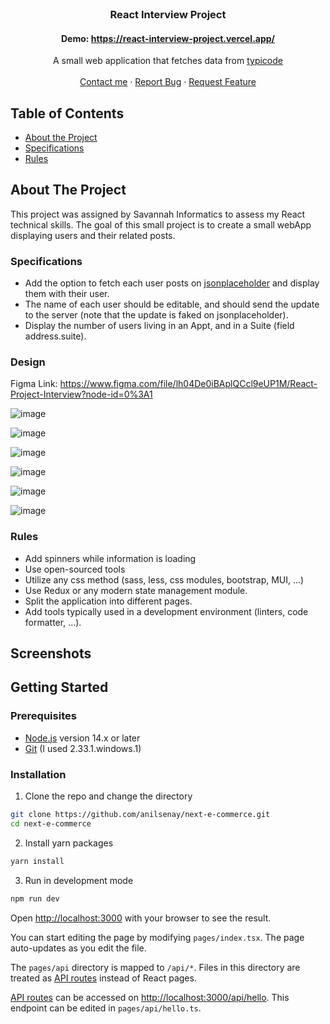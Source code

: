 <br />
<p align="center">
    <h3 align="center">React Interview Project</h3>
    <h4 align="center">Demo: <a href="https://react-interview-project.vercel.app/">https://react-interview-project.vercel.app/</a></h4>
    <p align="center">
    A small web application that fetches data from <a href="https://jsonplaceholder.typicode.com/">typicode</a>
    <br />
    <br />
    <a href="https://twitter.com/iamGimiga">Contact me</a>
    ·
    <a href="https://github.com/zidanegimiga/react-interview-project/issues">Report Bug</a>
    ·
    <a href="https://github.com/zidanegimiga/react-interview-project/issues">Request Feature</a>
  </p>
</p>

  <!-- TABLE OF CONTENTS -->
  ## Table of Contents

  - [About the Project](#about-the-project)
  - [Specifications](#Specifications)
  - [Rules](#Rules)

  <!-- ABOUT THE PROJECT -->
  ## About The Project
  This project was assigned by Savannah Informatics to assess my React technical skills. The goal of this small project is to create a small webApp displaying users and their related posts.

  ### Specifications
  - Add the option to fetch each user posts on <a href="https://jsonplaceholder.typicode.com/">jsonplaceholder</a> and display them with their user.
  - The name of each user should be editable, and should send the update to the server (note that the update is faked on jsonplaceholder).
  - Display the number of users living in an Appt, and in a Suite (field address.suite).

  ### Design
  Figma Link: https://www.figma.com/file/lh04De0iBAplQCcl9eUP1M/React-Project-Interview?node-id=0%3A1
  
  ![image](https://user-images.githubusercontent.com/33351058/166953718-0e97bf55-4d93-4312-adeb-1b6838a5879d.png)
  
  ![image](https://user-images.githubusercontent.com/33351058/166953815-c195c4a0-2c37-48a7-b81e-13ba0c73ff1a.png)
  
  ![image](https://user-images.githubusercontent.com/33351058/166953901-dbad9b9b-ae19-400d-97fe-05234a753929.png)
  
  ![image](https://user-images.githubusercontent.com/33351058/166960854-2c7e4963-8c8d-46e2-8c61-a8177ab0f1d4.png)
  
  ![image](https://user-images.githubusercontent.com/33351058/166960929-4e5f0e8d-8561-4843-a11c-d4d078f00b22.png)
  
  ![image](https://user-images.githubusercontent.com/33351058/166961009-1ec36a9f-92f0-4164-a10d-6751500b7d97.png)



  ### Rules
  - Add spinners while information is loading
  - Use open-sourced tools
  - Utilize any css method (sass, less, css modules, bootstrap, MUI, ...)
  - Use Redux or any modern state management module.
  - Split the application into different pages.
  - Add tools typically used in a development environment (linters, code formatter, ...).

  ## Screenshots

  <!-- GETTING STARTED -->
  ## Getting Started

  ### Prerequisites
  - [Node.js](https://nodejs.org/en/) version 14.x or later
  - [Git](https://git-scm.com/) (I used 2.33.1.windows.1)

  ### Installation

  1. Clone the repo and change the directory

  ```sh
  git clone https://github.com/anilsenay/next-e-commerce.git
  cd next-e-commerce
  ```

  2. Install yarn packages

  ```sh
  yarn install
  ```

  3. Run in development mode
  
  ```sh
  npm run dev
  ```
Open [http://localhost:3000](http://localhost:3000) with your browser to see the result.

You can start editing the page by modifying `pages/index.tsx`. The page auto-updates as you edit the file.

The `pages/api` directory is mapped to `/api/*`. Files in this directory are treated as [API routes](https://nextjs.org/docs/api-routes/introduction) instead of React pages.

[API routes](https://nextjs.org/docs/api-routes/introduction) can be accessed on [http://localhost:3000/api/hello](http://localhost:3000/api/hello). This endpoint can be edited in `pages/api/hello.ts`.


